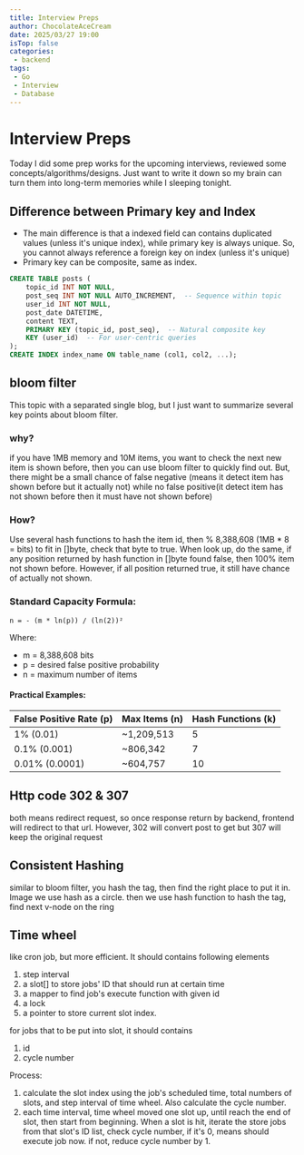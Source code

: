 ```yaml
---
title: Interview Preps
author: ChocolateAceCream
date: 2025/03/27 19:00
isTop: false
categories:
 - backend
tags:
 - Go
 - Interview
 - Database
---
```


# Interview Preps  <Badge text="Go" type="warning" />
Today I did some prep works for the upcoming interviews, reviewed some concepts/algorithms/designs. Just want to write it down so my brain can turn them into long-term memories while I sleeping tonight.

## Difference between Primary key and Index
- The main difference is that a indexed field can contains duplicated values (unless it's unique index), while primary key is always unique. So, you cannot always reference a foreign key on index (unless it's unique)
- Primary key can be composite, same as index.
```sql
CREATE TABLE posts (
    topic_id INT NOT NULL,
    post_seq INT NOT NULL AUTO_INCREMENT,  -- Sequence within topic
    user_id INT NOT NULL,
    post_date DATETIME,
    content TEXT,
    PRIMARY KEY (topic_id, post_seq),  -- Natural composite key
    KEY (user_id)  -- For user-centric queries
);
CREATE INDEX index_name ON table_name (col1, col2, ...);
```

## bloom filter
This topic with a separated single blog, but I just want to summarize several key points about bloom filter.

### why?
if you have 1MB memory and 10M items, you want to check the next new item is shown before, then you can use bloom filter to quickly find out. But, there might be a small chance of false negative (means it detect item has shown before but it actually not) while no false positive(it detect item has not shown before then it must have not shown before)

### How?
Use several hash functions to hash the item id, then % 8,388,608 (1MB * 8 = bits) to fit in []byte, check that byte to true. When look up, do the same, if any position returned by hash function in []byte found false, then 100% item not shown before. However, if all position returned true, it still have chance of actually not shown.

### Standard Capacity Formula:
```
n = - (m * ln(p)) / (ln(2))²
```
Where:
- m = 8,388,608 bits
- p = desired false positive probability
- n = maximum number of items

#### Practical Examples:
| False Positive Rate (p) | Max Items (n) | Hash Functions (k) |
|-------------------------|---------------|--------------------|
| 1% (0.01)              | ~1,209,513    | 5                  |
| 0.1% (0.001)           | ~806,342      | 7                  |
| 0.01% (0.0001)         | ~604,757      | 10                 |

## Http code 302 & 307
both means redirect request, so once response return by backend, frontend will redirect to that url.
However, 302 will convert post to get but 307 will keep the original request

## Consistent Hashing
similar to bloom filter, you hash the tag, then find the right place to put it in.
Image we use hash as a circle. then we use hash function to hash the tag, find next v-node on the ring

## Time wheel
like cron job, but more efficient.
It should contains following elements
1. step interval
2. a slot[] to store jobs' ID that should run at certain time
3. a mapper to find job's execute function with given id
4. a lock
5. a pointer to store current slot index.

for jobs that to be put into slot, it should contains
1. id
2. cycle number

Process:
1. calculate the slot index using the job's scheduled time, total numbers of slots, and step interval of time wheel. Also calculate the cycle number.
2. each time interval, time wheel moved one slot up, until reach the end of slot, then start from beginning. When a slot is hit, iterate the store jobs from that slot's ID list, check cycle number, if it's 0, means should execute job now. if not, reduce cycle number by 1.
